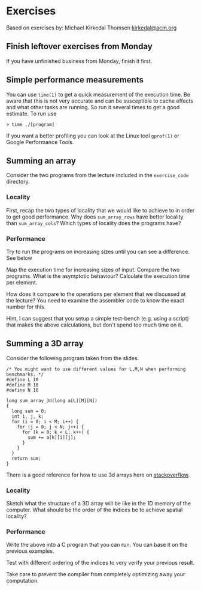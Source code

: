 # Exercises

Based on exercises by: Michael Kirkedal Thomsen <kirkedal@acm.org>

## Finish leftover exercises from Monday

If you have unfinished business from Monday, finish it first.

## Simple performance measurements

You can use `time(1)` to get a quick measurement of the execution
time. Be aware that this is not very accurate and can be susceptible
to cache effects and what other tasks are running. So run it several
times to get a good estimate. To run use

```
> time ./[program]
```

If you want a better profiling you can look at the Linux tool
`gprof(1)` or Google Performance Tools.

## Summing an array

Consider the two programs from the lecture included in the
`exercise_code` directory.

### Locality

First, recap the two types of locality that we would like to achieve
to in order to get good performance. Why does `sum_array_rows` have
better locality than `sum_array_cols`? Which types of locality does
the programs have?

### Performance

Try to run the programs on increasing sizes until you can see a
difference. See below

Map the execution time for increasing sizes of input. Compare the two
programs. What is the asymptotic behaviour? Calculate the execution
time per element.

How does it compare to the operations per element that we discussed at
the lecture? You need to examine the assembler code to know the exact
number for this.

Hint, I can suggest that you setup a simple test-bench (e.g. using a
script) that makes the above calculations, but don't spend too much
time on it.

## Summing a 3D array

Consider the following program taken from the slides.

```
/* You might want to use different values for L,M,N when performing benchmarks. */
#define L 10
#define M 10
#define N 10

long sum_array_3d(long a[L][M][N])
{
  long sum = 0;
  int i, j, k;
  for (i = 0; i < M; i++) {
    for (j = 0; j < N; j++) {
      for (k = 0; k < L; k++) {
        sum += a[k][i][j];
      }
    }
  }
  return sum;
}
```

There is a good reference for how to use 3d arrays here on
[stackoverflow](https://stackoverflow.com/questions/40845302/passing-three-dimensional-arrays-to-a-function-in-c).


### Locality

Sketch what the structure of a 3D array will be like in the 1D memory
of the computer. What should be the order of the indices be to achieve
spatial locality?

### Performance

Write the above into a C program that you can run. You can base it on
the previous examples.

Test with different ordering of the indices to very verify your
previous result.

Take care to prevent the compiler from completely optimizing away your
computation.

